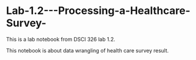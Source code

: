 # Lab-1.2---Processing-a-Healthcare-Survey-
This is a lab notebook from DSCI 326 lab 1.2.

This notebook is about data wrangling of health care survey result. 
